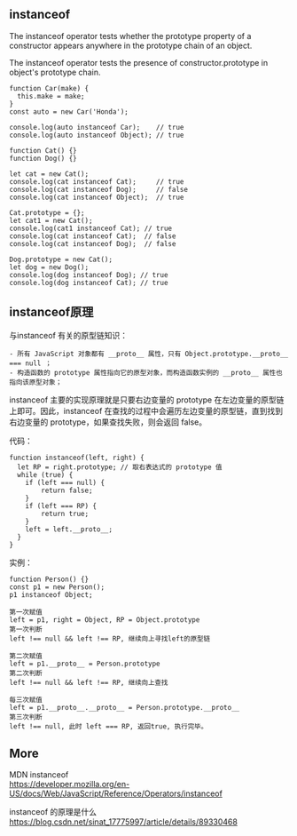 ## instanceof

The instanceof operator tests whether the prototype property of a constructor appears anywhere in the prototype chain of an object.

The instanceof operator tests the presence of constructor.prototype in object's prototype chain.

```
function Car(make) {
  this.make = make;
}
const auto = new Car('Honda');

console.log(auto instanceof Car);    // true
console.log(auto instanceof Object); // true
```

```
function Cat() {}
function Dog() {}

let cat = new Cat();
console.log(cat instanceof Cat);     // true
console.log(cat instanceof Dog);     // false
console.log(cat instanceof Object);  // true

Cat.prototype = {};
let cat1 = new Cat();
console.log(cat1 instanceof Cat); // true
console.log(cat instanceof Cat);  // false
console.log(cat instanceof Dog);  // false

Dog.prototype = new	Cat();
let dog = new Dog();
console.log(dog instanceof Dog); // true
console.log(dog instanceof Cat); // true
```

## instanceof原理

与instanceof 有关的原型链知识：
```
- 所有 JavaScript 对象都有 __proto__ 属性，只有 Object.prototype.__proto__ === null ；
- 构造函数的 prototype 属性指向它的原型对象，而构造函数实例的 __proto__ 属性也指向该原型对象；
```

instanceof 主要的实现原理就是只要右边变量的 prototype 在左边变量的原型链上即可。因此，instanceof 在查找的过程中会遍历左边变量的原型链，直到找到右边变量的 prototype，如果查找失败，则会返回 false。

代码：
```
function instanceof(left, right) { 
  let RP = right.prototype; // 取右表达式的 prototype 值
  while (true) {
  	if (left === null) {
        return false;	
    }
    if (left === RP) {
        return true;	
    }  
    left = left.__proto__; 
  }
}
```

实例：
```
function Person() {}
const p1 = new Person();
p1 instanceof Object;

第一次赋值
left = p1, right = Object, RP = Object.prototype
第一次判断
left !== null && left !== RP, 继续向上寻找left的原型链

第二次赋值
left = p1.__proto__ = Person.prototype
第二次判断
left !== null && left !== RP, 继续向上查找

每三次赋值
left = p1.__proto__.__proto__ = Person.prototype.__proto__
第三次判断
left !== null, 此时 left === RP, 返回true, 执行完毕。
 ```

## More

MDN instanceof  
https://developer.mozilla.org/en-US/docs/Web/JavaScript/Reference/Operators/instanceof  

instanceof 的原理是什么  
https://blog.csdn.net/sinat_17775997/article/details/89330468  